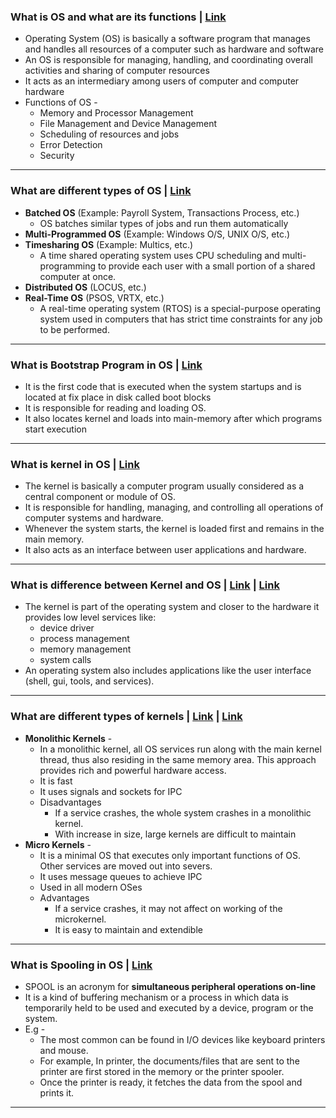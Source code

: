 ### What is OS and what are its functions | [Link](https://www.interviewbit.com/operating-system-interview-questions/)

* Operating System (OS) is basically a software program that manages and handles all resources of a computer such as hardware and software
* An OS is responsible for managing, handling, and coordinating overall activities and sharing of computer resources
* It acts as an intermediary among users of computer and computer hardware
* Functions of OS - 
  * Memory and Processor Management
  * File Management and Device Management
  * Scheduling of resources and jobs
  * Error Detection
  * Security

---

### What are different types of OS | [Link](https://www.interviewbit.com/operating-system-interview-questions/#understanding-os)

* **Batched OS** (Example: Payroll System, Transactions Process, etc.)
  * OS batches similar types of jobs and run them automatically 
* **Multi-Programmed OS** (Example: Windows O/S, UNIX O/S, etc.)
* **Timesharing OS** (Example: Multics, etc.)
  * A time shared operating system uses CPU scheduling and multi-programming to provide each user with a small portion of a shared computer at once.
* **Distributed OS** (LOCUS, etc.) 
* **Real-Time OS** (PSOS, VRTX, etc.)
  * A real-time operating system (RTOS) is a special-purpose operating system used in computers that has strict time constraints for any job to be performed. 

---

### What is Bootstrap Program in OS | [Link](https://www.interviewbit.com/operating-system-interview-questions/#bootstrap-program-os)

* It is the first code that is executed when the system startups and is located at fix place in disk called boot blocks
* It is responsible for reading and loading OS.
* It also locates kernel and loads into main-memory after which programs start execution

---

### What is kernel in OS | [Link](https://www.interviewbit.com/operating-system-interview-questions/#kernel-and-its-functions-os)

* The kernel is basically a computer program usually considered as a central component or module of OS. 
* It is responsible for handling, managing, and controlling all operations of computer systems and hardware. 
* Whenever the system starts, the kernel is loaded first and remains in the main memory. 
* It also acts as an interface between user applications and hardware.

---

### What is difference between Kernel and OS | [Link](https://www.interviewbit.com/operating-system-interview-questions/#kernel-vs-os) | [Link](https://stackoverflow.com/questions/3315730/what-is-the-difference-between-the-operating-system-and-the-kernel)

* The kernel is part of the operating system and closer to the hardware it provides low level services like:
  * device driver
  * process management
  * memory management
  * system calls
* An operating system also includes applications like the user interface (shell, gui, tools, and services).

---

### What are different types of kernels | [Link](https://www.interviewbit.com/operating-system-interview-questions/#difference-between-microkernel-and-monolithic-kernel) | [Link](https://en.wikipedia.org/wiki/Kernel_(operating_system))

* **Monolithic Kernels** - 
  * In a monolithic kernel, all OS services run along with the main kernel thread, thus also residing in the same memory area. This approach provides rich and powerful hardware access.
  * It is fast
  * It uses signals and sockets for IPC
  * Disadvantages
    * If a service crashes, the whole system crashes in a monolithic kernel.
    * With increase in size, large kernels are difficult to maintain   
* **Micro Kernels** - 
  * It is a minimal OS that executes only important functions of OS. Other services are moved out into severs.
  * It uses message queues to achieve IPC
  * Used in all modern OSes
  * Advantages
    * If a service crashes, it may not affect on working of the microkernel.
    * It is easy to maintain and extendible   

---

### What is Spooling in OS | [Link](https://www.geeksforgeeks.org/what-exactly-spooling-is-all-about/)

* SPOOL is an acronym for **simultaneous peripheral operations on-line**
* It is a kind of buffering mechanism or a process in which data is temporarily held to be used and executed by a device, program or the system.
* E.g - 
  * The most common can be found in I/O devices like keyboard printers and mouse. 
  * For example, In printer, the documents/files that are sent to the printer are first stored in the memory or the printer spooler. 
  * Once the printer is ready, it fetches the data from the spool and prints it.

---

